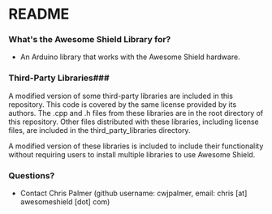 # README #

### What's the Awesome Shield Library for? ###

* An Arduino library that works with the Awesome Shield hardware.

### Third-Party Libraries###

A modified version of some third-party libraries are included in this repository. This code is covered by the same license provided by its authors. The .cpp and .h files from these libraries are in the root directory of this repository. Other files distributed with these libraries, including license files, are included in the third_party_libraries directory.

A modified version of these libraries is included to include their functionality without requiring users to install multiple libraries to use Awesome Shield.

### Questions? ###

* Contact Chris Palmer (github username: cwjpalmer, email: chris [at] awesomeshield [dot] com)
